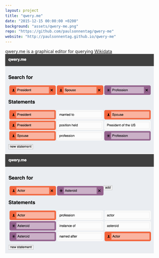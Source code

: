 ```yaml
---
layout: project
title: "qwery.me"
date: "2015-12-15 00:00:00 +0200"
background: "assets/qwery-me.png"
repo: "https://github.com/paulsonnentag/qwery-me"
website: "http://paulsonnentag.github.io/qwery-me"
---
```


<div class="project-description">
qwery.me is a graphical editor for querying <a href="https://www.wikidata.org">Wikidata</a>
</div>

<div class="image-list">
  <img src="assets/qwery-me-thumbnail-1.png">
  <img src="assets/qwery-me-thumbnail-2.png">
</div>